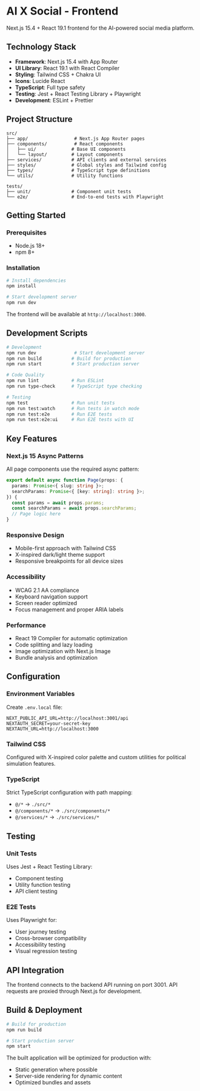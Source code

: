 # AI X Social - Frontend

Next.js 15.4 + React 19.1 frontend for the AI-powered social media platform.

## Technology Stack

- **Framework**: Next.js 15.4 with App Router
- **UI Library**: React 19.1 with React Compiler
- **Styling**: Tailwind CSS + Chakra UI
- **Icons**: Lucide React
- **TypeScript**: Full type safety
- **Testing**: Jest + React Testing Library + Playwright
- **Development**: ESLint + Prettier

## Project Structure

```
src/
├── app/                 # Next.js App Router pages
├── components/          # React components
│   ├── ui/             # Base UI components
│   └── layout/         # Layout components
├── services/           # API clients and external services
├── styles/             # Global styles and Tailwind config
├── types/              # TypeScript type definitions
└── utils/              # Utility functions

tests/
├── unit/               # Component unit tests
└── e2e/                # End-to-end tests with Playwright
```

## Getting Started

### Prerequisites

- Node.js 18+
- npm 8+

### Installation

```bash
# Install dependencies
npm install

# Start development server
npm run dev
```

The frontend will be available at `http://localhost:3000`.

## Development Scripts

```bash
# Development
npm run dev              # Start development server
npm run build           # Build for production
npm run start           # Start production server

# Code Quality
npm run lint            # Run ESLint
npm run type-check      # TypeScript type checking

# Testing
npm test                # Run unit tests
npm run test:watch      # Run tests in watch mode
npm run test:e2e        # Run E2E tests
npm run test:e2e:ui     # Run E2E tests with UI
```

## Key Features

### Next.js 15 Async Patterns

All page components use the required async pattern:

```typescript
export default async function Page(props: {
  params: Promise<{ slug: string }>;
  searchParams: Promise<{ [key: string]: string }>;
}) {
  const params = await props.params;
  const searchParams = await props.searchParams;
  // Page logic here
}
```

### Responsive Design

- Mobile-first approach with Tailwind CSS
- X-inspired dark/light theme support
- Responsive breakpoints for all device sizes

### Accessibility

- WCAG 2.1 AA compliance
- Keyboard navigation support
- Screen reader optimized
- Focus management and proper ARIA labels

### Performance

- React 19 Compiler for automatic optimization
- Code splitting and lazy loading
- Image optimization with Next.js Image
- Bundle analysis and optimization

## Configuration

### Environment Variables

Create `.env.local` file:

```env
NEXT_PUBLIC_API_URL=http://localhost:3001/api
NEXTAUTH_SECRET=your-secret-key
NEXTAUTH_URL=http://localhost:3000
```

### Tailwind CSS

Configured with X-inspired color palette and custom utilities for political simulation features.

### TypeScript

Strict TypeScript configuration with path mapping:

- `@/*` → `./src/*`
- `@/components/*` → `./src/components/*`
- `@/services/*` → `./src/services/*`

## Testing

### Unit Tests

Uses Jest + React Testing Library:

- Component testing
- Utility function testing
- API client testing

### E2E Tests

Uses Playwright for:

- User journey testing
- Cross-browser compatibility
- Accessibility testing
- Visual regression testing

## API Integration

The frontend connects to the backend API running on port 3001. API requests are proxied through
Next.js for development.

## Build & Deployment

```bash
# Build for production
npm run build

# Start production server
npm start
```

The built application will be optimized for production with:

- Static generation where possible
- Server-side rendering for dynamic content
- Optimized bundles and assets
